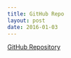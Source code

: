 ```yaml
---
title: GitHub Repo
layout: post
date: 2016-01-03
---
```


[GitHub Repository](https://github.com/rewfergu/udacity-arcade-game)
